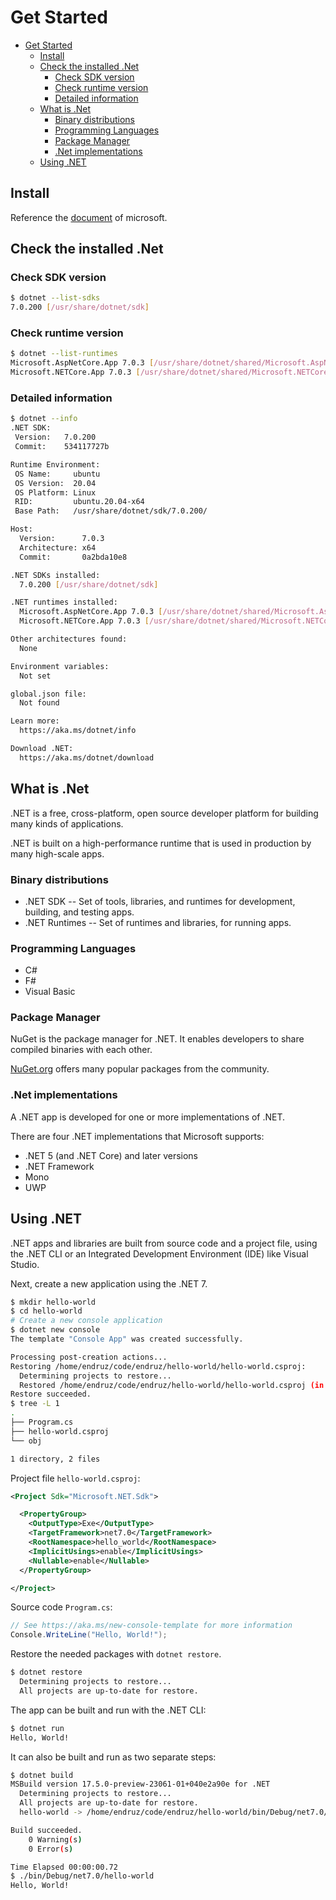 # Get Started

- [Get Started](#get-started)
  - [Install](#install)
  - [Check the installed .Net](#check-the-installed-net)
    - [Check SDK version](#check-sdk-version)
    - [Check runtime version](#check-runtime-version)
    - [Detailed information](#detailed-information)
  - [What is .Net](#what-is-net)
    - [Binary distributions](#binary-distributions)
    - [Programming Languages](#programming-languages)
    - [Package Manager](#package-manager)
    - [.Net implementations](#net-implementations)
  - [Using .NET](#using-net)


## Install

Reference the [document](https://learn.microsoft.com/en-us/dotnet/core/install/) of microsoft.

## Check the installed .Net

### Check SDK version

```bash
$ dotnet --list-sdks
7.0.200 [/usr/share/dotnet/sdk]
```

### Check runtime version

```bash
$ dotnet --list-runtimes
Microsoft.AspNetCore.App 7.0.3 [/usr/share/dotnet/shared/Microsoft.AspNetCore.App]
Microsoft.NETCore.App 7.0.3 [/usr/share/dotnet/shared/Microsoft.NETCore.App]
```

### Detailed information

```bash
$ dotnet --info
.NET SDK:
 Version:   7.0.200
 Commit:    534117727b

Runtime Environment:
 OS Name:     ubuntu
 OS Version:  20.04
 OS Platform: Linux
 RID:         ubuntu.20.04-x64
 Base Path:   /usr/share/dotnet/sdk/7.0.200/

Host:
  Version:      7.0.3
  Architecture: x64
  Commit:       0a2bda10e8

.NET SDKs installed:
  7.0.200 [/usr/share/dotnet/sdk]

.NET runtimes installed:
  Microsoft.AspNetCore.App 7.0.3 [/usr/share/dotnet/shared/Microsoft.AspNetCore.App]
  Microsoft.NETCore.App 7.0.3 [/usr/share/dotnet/shared/Microsoft.NETCore.App]

Other architectures found:
  None

Environment variables:
  Not set

global.json file:
  Not found

Learn more:
  https://aka.ms/dotnet/info

Download .NET:
  https://aka.ms/dotnet/download
```

## What is .Net

.NET is a free, cross-platform, open source developer platform for building many kinds of applications.

.NET is built on a high-performance runtime that is used in production by many high-scale apps.

### Binary distributions

- .NET SDK -- Set of tools, libraries, and runtimes for development, building, and testing apps.
- .NET Runtimes -- Set of runtimes and libraries, for running apps.

### Programming Languages

- C#
- F#
- Visual Basic

### Package Manager

NuGet is the package manager for .NET. It enables developers to share compiled binaries with each other.

[NuGet.org](https://www.nuget.org/) offers many popular packages from the community.

### .Net implementations

A .NET app is developed for one or more implementations of .NET.

There are four .NET implementations that Microsoft supports:

- .NET 5 (and .NET Core) and later versions
- .NET Framework
- Mono
- UWP

## Using .NET

.NET apps and libraries are built from source code and a project file, using the .NET CLI or an Integrated Development Environment (IDE) like Visual Studio.

Next, create a new application using the .NET 7.

```bash
$ mkdir hello-world
$ cd hello-world
# Create a new console application
$ dotnet new console
The template "Console App" was created successfully.

Processing post-creation actions...
Restoring /home/endruz/code/endruz/hello-world/hello-world.csproj:
  Determining projects to restore...
  Restored /home/endruz/code/endruz/hello-world/hello-world.csproj (in 62 ms).
Restore succeeded.
$ tree -L 1
.
├── Program.cs
├── hello-world.csproj
└── obj

1 directory, 2 files
```

Project file `hello-world.csproj`:

```xml
<Project Sdk="Microsoft.NET.Sdk">

  <PropertyGroup>
    <OutputType>Exe</OutputType>
    <TargetFramework>net7.0</TargetFramework>
    <RootNamespace>hello_world</RootNamespace>
    <ImplicitUsings>enable</ImplicitUsings>
    <Nullable>enable</Nullable>
  </PropertyGroup>

</Project>
```

Source code `Program.cs`:

```C#
// See https://aka.ms/new-console-template for more information
Console.WriteLine("Hello, World!");
```

Restore the needed packages with `dotnet restore`.

```bash
$ dotnet restore
  Determining projects to restore...
  All projects are up-to-date for restore.
```

The app can be built and run with the .NET CLI:

```Bash
$ dotnet run
Hello, World!
```

It can also be built and run as two separate steps:

```Bash
$ dotnet build
MSBuild version 17.5.0-preview-23061-01+040e2a90e for .NET
  Determining projects to restore...
  All projects are up-to-date for restore.
  hello-world -> /home/endruz/code/endruz/hello-world/bin/Debug/net7.0/hello-world.dll

Build succeeded.
    0 Warning(s)
    0 Error(s)

Time Elapsed 00:00:00.72
$ ./bin/Debug/net7.0/hello-world
Hello, World!
```

